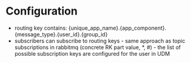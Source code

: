 # Configuration

- routing key contains: {unique_app_name}.{app_component}.{message_type}.{user_id}.{group_id}
- subscribers can subscribe to routing keys - same approach as topic subscriptions in rabbitmq (concrete RK part value, *, #) - the list of possible subscription keys are configured for the user in UDM
